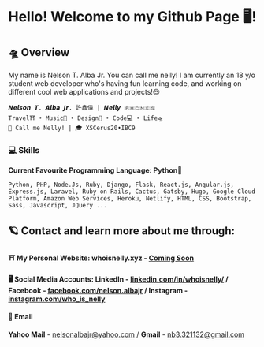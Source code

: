 # Hello! Welcome to my Github Page 🖥️!
## 🛸 Overview
My name is Nelson T. Alba Jr. You can call me nelly! I am currently an 18 y/o student web developer who's having fun learning code, and working on different cool web applications and projects!😎
```
𝙉𝙚𝙡𝙨𝙤𝙣 𝙏. 𝘼𝙡𝙗𝙖 𝙅𝙧. 許鑫偉 | 𝙉𝙚𝙡𝙡𝙮 🇵🇭🇨🇳🇪🇸
Travel⛩ • Music🎹 • Design🎨 • Code💻 • Life🛸
📢 Call me Nelly! | 🎓 XSCerus20•IBC9
```

### 💻 Skills
**Current Favourite Programming Language: Python🐍**
```
Python, PHP, Node.Js, Ruby, Django, Flask, React.js, Angular.js, Express.js, Laravel, Ruby on Rails, Cactus, Gatsby, Hugo, Google Cloud Platform, Amazon Web Services, Heroku, Netlify, HTML, CSS, Bootstrap, Sass, Javascript, JQuery ... 
``` 

## 🪐 Contact and learn more about me through:
#### ⛩ My Personal Website: whoisnelly.xyz - [Coming Soon](#)

#### 🖥️ Social Media Accounts: **LinkedIn** - [linkedin.com/in/whoisnelly/](https://www.linkedin.com/in/whoisnelly) / **Facebook** - [facebook.com/nelson.albajr](https://www.facebook.com/nelson.albajr) / **Instagram** - [instagram.com/who_is_nelly](https://www.instagram.com/who_is_nelly/)

#### 📮 Email
**Yahoo Mail** - [nelsonalbajr@yahoo.com](nelsonalbajr@yahoo.com) / **Gmail** - [nb3.321132@gmail.com](nb3.321132@gmail.com)
